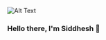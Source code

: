 ![Alt Text](https://i.pinimg.com/originals/e9/ea/34/e9ea347d7bc199e10ac7f1592ce8abe5.gif)

### Hello there, I'm Siddhesh 👋

<!--
**WhiteHat-Hunter/WhiteHat-Hunter** is a ✨ _special_ ✨ repository because its `README.md` (this file) appears on your GitHub profile.

Here are some ideas to get you started:

- 🔭 I’m currently working on ...
- 🌱 I’m currently learning ...
- 👯 I’m looking to collaborate on ...
- 🤔 I’m looking for help with ...
- 💬 Ask me about ...
- 📫 How to reach me: ...
- 😄 Pronouns: ...
- ⚡ Fun fact: ...
-->
